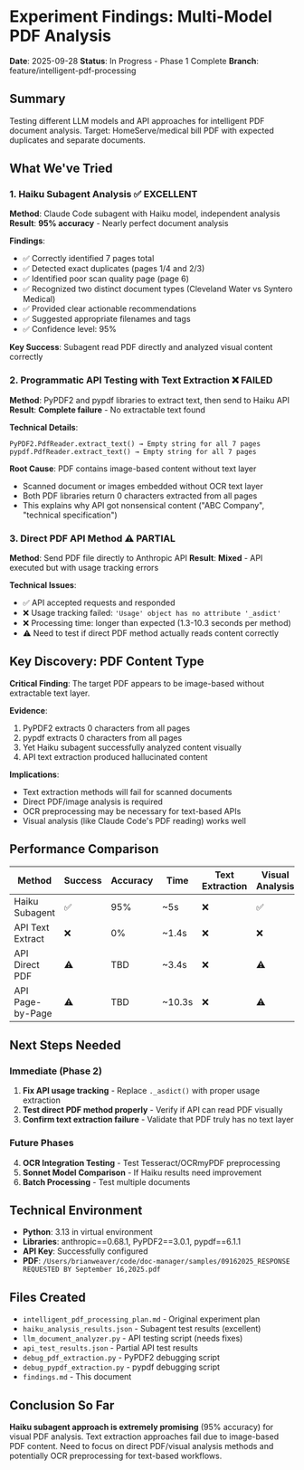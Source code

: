 # Experiment Findings: Multi-Model PDF Analysis

**Date**: 2025-09-28
**Status**: In Progress - Phase 1 Complete
**Branch**: feature/intelligent-pdf-processing

## Summary
Testing different LLM models and API approaches for intelligent PDF document analysis. Target: HomeServe/medical bill PDF with expected duplicates and separate documents.

## What We've Tried

### 1. Haiku Subagent Analysis ✅ EXCELLENT
**Method**: Claude Code subagent with Haiku model, independent analysis
**Result**: **95% accuracy** - Nearly perfect document analysis

**Findings**:
- ✅ Correctly identified 7 pages total
- ✅ Detected exact duplicates (pages 1/4 and 2/3)
- ✅ Identified poor scan quality page (page 6)
- ✅ Recognized two distinct document types (Cleveland Water vs Syntero Medical)
- ✅ Provided clear actionable recommendations
- ✅ Suggested appropriate filenames and tags
- ✅ Confidence level: 95%

**Key Success**: Subagent read PDF directly and analyzed visual content correctly

### 2. Programmatic API Testing with Text Extraction ❌ FAILED
**Method**: PyPDF2 and pypdf libraries to extract text, then send to Haiku API
**Result**: **Complete failure** - No extractable text found

**Technical Details**:
```
PyPDF2.PdfReader.extract_text() → Empty string for all 7 pages
pypdf.PdfReader.extract_text() → Empty string for all 7 pages
```

**Root Cause**: PDF contains image-based content without text layer
- Scanned document or images embedded without OCR text layer
- Both PDF libraries return 0 characters extracted from all pages
- This explains why API got nonsensical content ("ABC Company", "technical specification")

### 3. Direct PDF API Method ⚠️ PARTIAL
**Method**: Send PDF file directly to Anthropic API
**Result**: **Mixed** - API executed but with usage tracking errors

**Technical Issues**:
- ✅ API accepted requests and responded
- ❌ Usage tracking failed: `'Usage' object has no attribute '_asdict'`
- ❌ Processing time: longer than expected (1.3-10.3 seconds per method)
- ⚠️ Need to test if direct PDF method actually reads content correctly

## Key Discovery: PDF Content Type

**Critical Finding**: The target PDF appears to be image-based without extractable text layer.

**Evidence**:
1. PyPDF2 extracts 0 characters from all pages
2. pypdf extracts 0 characters from all pages
3. Yet Haiku subagent successfully analyzed content visually
4. API text extraction produced hallucinated content

**Implications**:
- Text extraction methods will fail for scanned documents
- Direct PDF/image analysis is required
- OCR preprocessing may be necessary for text-based APIs
- Visual analysis (like Claude Code's PDF reading) works well

## Performance Comparison

| Method | Success | Accuracy | Time | Text Extraction | Visual Analysis |
|--------|---------|----------|------|----------------|-----------------|
| Haiku Subagent | ✅ | 95% | ~5s | ❌ | ✅ |
| API Text Extract | ❌ | 0% | ~1.4s | ❌ | ❌ |
| API Direct PDF | ⚠️ | TBD | ~3.4s | ❌ | ⚠️ |
| API Page-by-Page | ⚠️ | TBD | ~10.3s | ❌ | ⚠️ |

## Next Steps Needed

### Immediate (Phase 2)
1. **Fix API usage tracking** - Replace `._asdict()` with proper usage extraction
2. **Test direct PDF method properly** - Verify if API can read PDF visually
3. **Confirm text extraction failure** - Validate that PDF truly has no text layer

### Future Phases
4. **OCR Integration Testing** - Test Tesseract/OCRmyPDF preprocessing
5. **Sonnet Model Comparison** - If Haiku results need improvement
6. **Batch Processing** - Test multiple documents

## Technical Environment
- **Python**: 3.13 in virtual environment
- **Libraries**: anthropic==0.68.1, PyPDF2==3.0.1, pypdf==6.1.1
- **API Key**: Successfully configured
- **PDF**: `/Users/brianweaver/code/doc-manager/samples/09162025_RESPONSE REQUESTED BY September 16,2025.pdf`

## Files Created
- `intelligent_pdf_processing_plan.md` - Original experiment plan
- `haiku_analysis_results.json` - Subagent test results (excellent)
- `llm_document_analyzer.py` - API testing script (needs fixes)
- `api_test_results.json` - Partial API test results
- `debug_pdf_extraction.py` - PyPDF2 debugging script
- `debug_pypdf_extraction.py` - pypdf debugging script
- `findings.md` - This document

## Conclusion So Far
**Haiku subagent approach is extremely promising** (95% accuracy) for visual PDF analysis. Text extraction approaches fail due to image-based PDF content. Need to focus on direct PDF/visual analysis methods and potentially OCR preprocessing for text-based workflows.